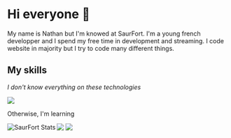 # Hi everyone 👋
My name is Nathan but I'm knowed at SaurFort. I'm a young french developper and I spend my free time in development and streaming.
I code website in majority but I try to code many different things.

## My skills
*I don't know everything on these technologies*

<img src="https://skillicons.dev/icons?i=html,css,php,java,discord," />

Otherwise, I'm learning

<img src="https://skillicons.dev/icons?i=svelte,mysql" />

<img align="left" alt="SaurFort Stats" src="https://github-readme-stats.vercel.app/api?username=SaurFort&show_icons=true&count_private=true&title_color=ecfffd&text_color=0a8cf2&icon_color=bf3aff&border_color=161b22&bg_color=0d1117#gh-dark-mode-only" />
<img src="https://github-readme-stats.vercel.app/api/top-langs/?username=SaurFort&count_private=true&title_color=ecfffd&text_color=0a8cf2&icon_color=bf3aff&border_color=161b22&bg_color=0d1117&langs_count=10" />
<picture>
  <source media="(prefers-color-scheme: dark)" srcset="https://raw.githubusercontent.com/SaurFort/SaurFort/refs/heads/output/github-contribution-grid-snake-dark.svg">
  <source media="(prefers-color-scheme: light)" srcset="https://raw.githubusercontent.com/SaurFort/SaurFort/refs/heads/output/github-contribution-grid-snake.svg">
</picture>
